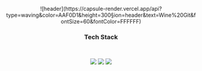 <p align = "center">
![header](https://capsule-render.vercel.app/api?type=waving&color=AAF0D1&height=300&section=header&text=Wine%20Git&fontSize=60&fontColor=FFFFFF)
</p>
  
<h3 align = "center" <b> Tech Stack </b> </h3>
</br>
<p align = "center">
<img src="https://img.shields.io/badge/C-A8B9CC?style=for-the-badge&logo=C&logoColor=white">
<img src="https://img.shields.io/badge/C++-00599C?style=for-the-badge&logo=C&logoColor=white">
<img src="https://img.shields.io/badge/JAVA-F7DF1E?style=for-the-badge&logo=C&logoColor=white">
</p>
